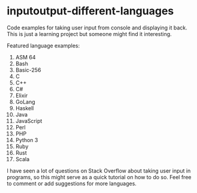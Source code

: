 # inputoutput-different-languages

Code examples for taking user input from console and displaying it back. This is just a learning project but someone might find it interesting.

Featured language examples:

1. ASM 64
2. Bash
3. Basic-256
4. C
5. C++
6. C#
7. Elixir
8. GoLang
9. Haskell
10. Java
11. JavaScript
12. Perl
13. PHP
14. Python 3
15. Ruby
16. Rust
17. Scala

I have seen a lot of questions on Stack Overflow about taking user input in programs, so this might serve as a quick tutorial on how to do so.
Feel free to comment or add suggestions for more languages.
